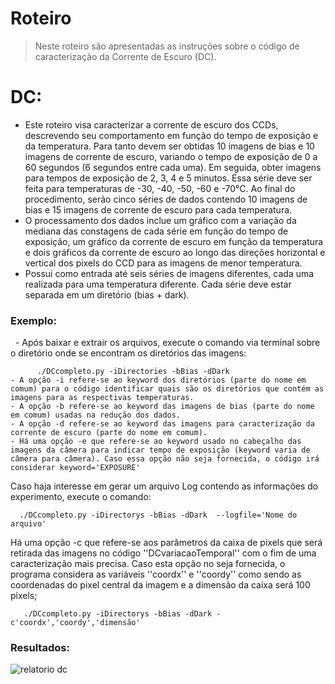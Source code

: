 # Roteiro
> Neste roteiro são apresentadas as instruções sobre o código de caracterização da Corrente de Escuro (DC).

# DC:
   - Este roteiro visa caracterizar a corrente de escuro dos CCDs, descrevendo seu comportamento em função do tempo de exposição e da temperatura. Para tanto devem ser obtidas 10 imagens de bias e 10 imagens de corrente de escuro, variando o tempo de exposição de 0 a 60 segundos (6 segundos entre cada uma). Em seguida, obter imagens para tempos de exposição de 2, 3, 4 e 5 minutos. Essa série deve ser feita para temperaturas de -30, -40, -50, -60 e -70°C. Ao final do procedimento, serão cinco séries de dados contendo 10 imagens de bias e 15 imagens de corrente de escuro para cada temperatura.
   - O processamento dos dados inclue um gráfico com a variação da mediana das constagens de cada série em função do tempo de exposição, um gráfico da corrente de escuro em função da temperatura e dois gráficos da corrente de escuro ao longo das direções horizontal e vertical dos pixels do CCD para as imagens de menor temperatura.
   - Possui como entrada até seis séries de imagens diferentes, cada uma realizada para uma temperatura diferente. Cada série deve estar separada em um diretório (bias + dark).
  
   
### Exemplo:
   - Após baixar e extrair os arquivos, execute o comando via terminal sobre o diretório onde se encontram os diretórios das imagens:
   
          ./DCcompleto.py -iDirectories -bBias -dDark 
    - A opção -i refere-se ao keyword dos diretórios (parte do nome em comum) para o código identificar quais são os diretórios que contém as imagens para as respectivas temperaturas.
    - A opção -b refere-se ao keyword das imagens de bias (parte do nome em comum) usadas na redução dos dados.
    - A opção -d refere-se ao keyword das imagens para caracterização da corrente de escuro (parte do nome em comum).
    - Há uma opção -e que refere-se ao keyword usado no cabeçalho das imagens da câmera para indicar tempo de exposição (keyword varia de câmera para câmera). Caso essa opção não seja fornecida, o código irá considerar keyword='EXPOSURE'
    
 Caso haja interesse em gerar um arquivo Log contendo as informações do experimento, execute o comando:

      ./DCcompleto.py -iDirectorys -bBias -dDark  --logfile='Nome do arquivo'
      
 Há uma opção -c que refere-se aos parâmetros da caixa de pixels que será retirada das imagens no código ''DCvariacaoTemporal'' com o fim de uma caracterização mais precisa. Caso esta opção no seja fornecida, o programa considera as variáveis ''coordx'' e ''coordy'' como sendo as coordenadas do pixel central da imagem e a dimensão da caixa será 100 pixels;

       ./DCcompleto.py -iDirectorys -bBias -dDark -c'coordx','coordy','dimensão'



### Resultados:
![relatorio dc](https://cloud.githubusercontent.com/assets/23655702/21142571/fee9d168-c129-11e6-9115-24d5dad37bbb.png)
